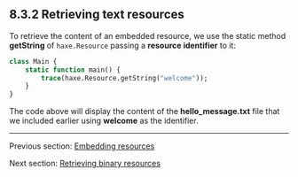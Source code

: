 ## 8.3.2 Retrieving text resources

To retrieve the content of an embedded resource, we use the static method **getString** of `haxe.Resource` passing a **resource identifier** to it:

```haxe
class Main {
    static function main() {
        trace(haxe.Resource.getString("welcome"));
    }
}

```

The code above will display the content of the **hello_message.txt** file that we included earlier using **welcome** as the identifier.

---

Previous section: [Embedding resources](cr-resources-embed.md)

Next section: [Retrieving binary resources](cr-resources-getBytes.md)